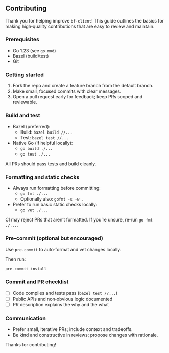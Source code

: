 ## Contributing

Thank you for helping improve `bf-client`! This guide outlines the basics for making high‑quality contributions that are easy to review and maintain.

### Prerequisites
- Go 1.23 (see `go.mod`)
- Bazel (build/test)
- Git

### Getting started
1. Fork the repo and create a feature branch from the default branch.
2. Make small, focused commits with clear messages.
3. Open a pull request early for feedback; keep PRs scoped and reviewable.

### Build and test
- Bazel (preferred):
  - Build: `bazel build //...`
  - Test: `bazel test //...`
- Native Go (if helpful locally):
  - `go build ./...`
  - `go test ./...`

All PRs should pass tests and build cleanly.

### Formatting and static checks
- Always run formatting before committing:
  - `go fmt ./...`
  - Optionally also: `gofmt -s -w .`
- Prefer to run basic static checks locally:
  - `go vet ./...`

CI may reject PRs that aren’t formatted. If you’re unsure, re‑run `go fmt ./...`.


### Pre-commit (optional but encouraged)
Use `pre-commit` to auto‑format and vet changes locally.

Then run:
```bash
pre-commit install
```

### Commit and PR checklist
- [ ] Code compiles and tests pass (`bazel test //...`)
- [ ] Public APIs and non‑obvious logic documented
- [ ] PR description explains the why and the what

### Communication
- Prefer small, iterative PRs; include context and tradeoffs.
- Be kind and constructive in reviews; propose changes with rationale.

Thanks for contributing!

